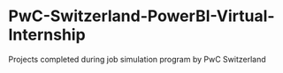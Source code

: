 # PwC-Switzerland-PowerBI-Virtual-Internship
Projects completed during job simulation program by PwC Switzerland
